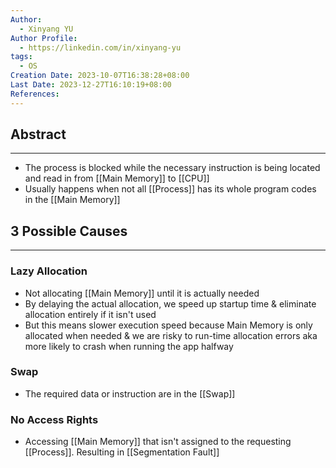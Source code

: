 ```yaml
---
Author:
  - Xinyang YU
Author Profile:
  - https://linkedin.com/in/xinyang-yu
tags:
  - OS
Creation Date: 2023-10-07T16:38:28+08:00
Last Date: 2023-12-27T16:10:19+08:00
References: 
---
```

## Abstract
---
- The process is blocked while the necessary instruction is being located and read in from [[Main Memory]] to [[CPU]]
- Usually happens when not all [[Process]] has its whole program codes in the [[Main Memory]]


## 3 Possible Causes
---
### Lazy Allocation
- Not allocating [[Main Memory]] until it is actually needed
- By delaying the actual allocation, we speed up startup time & eliminate allocation entirely if it isn't used 
- But this means slower execution speed because Main Memory is only allocated when needed & we are risky to run-time allocation errors aka more likely to crash when running the app halfway 

### Swap
- The required data or instruction are in the [[Swap]]

### No Access Rights
- Accessing [[Main Memory]] that isn't assigned to the requesting [[Process]]. Resulting in [[Segmentation Fault]]